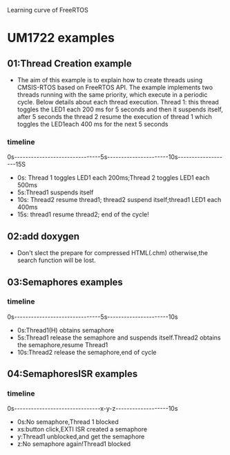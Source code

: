 Learning curve of FreeRTOS
# UM1722 examples
## 01:Thread Creation example
* The aim of this example is to explain how to create threads using CMSIS-RTOS based on FreeRTOS API.
The example implements two threads running with the same priority, which execute in a periodic cycle.
Below details about each thread execution.
Thread 1: this thread toggles the LED1 each 200 ms for 5 seconds and then it suspends itself, after 
5 seconds the thread 2 resume the execution of thread 1 which toggles the LED1each 400 ms for the next 5 seconds
### timeline
0s-------------------------------5s----------------------10s-------------------15S
* 0s: Thread 1 toggles LED1 each 200ms;Thread 2 toggles LED1 each 500ms
* 5s:Thread1 suspends itself
* 10s:  Thread2 resume thread1; thread2 suspend itself;thread1 LED1 each 400ms
* 15s: thread1 resume thread2; end of the cycle!
## 02:add doxygen
* Don't slect the prepare for compressed HTML(.chm) otherwise,the search function will be lost.
## 03:Semaphores examples
### timeline
0s-------------------------------5s----------------------10s
* 0s:Thread1(H) obtains semaphore
* 5s:Thread1 release the semaphore and suspends itself.Thread2 obtains the semaphore,resume Thread1
* 10s:Thread2 release the semaphore,end of cycle
## 04:SemaphoresISR examples
### timeline
0s-------------------------------x-y-z-------------------10s
* 0s:No semaphore,Thread 1 blocked
* xs:button click,EXTI ISR created a semaphore
* y:Thread1 unblocked,and get the semaphore
* z:No semaphore again!Thread1 blocked

